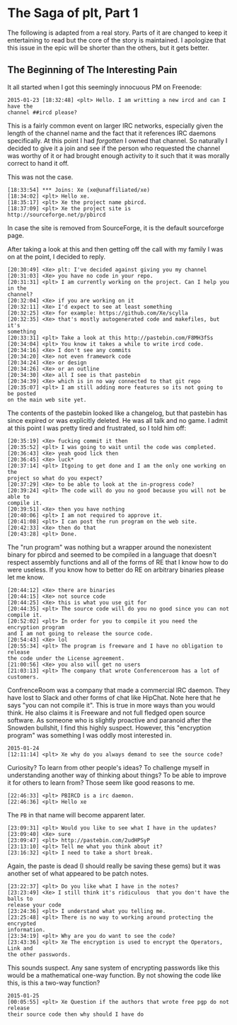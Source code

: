 The Saga of plt, Part 1
=======================

The following is adapted from a real story. Parts of it are changed to keep it 
entertaining to read but the core of the story is maintained. I apologize that 
this issue in the epic will be shorter than the others, but it gets better.

The Beginning of The Interesting Pain
-------------------------------------

It all started when I got this seemingly innocuous PM on Freenode:

```
2015-01-23 [18:32:48] <plt> Hello. I am writting a new ircd and can I have the 
channel ##ircd please?
```

This is a fairly common event on larger IRC networks, especially given the 
length of the channel name and the fact that it references IRC daemons 
specifically. At this point I had *forgotten* I owned that channel. So 
naturally I decided to give it a join and see if the person who requested the 
channel was worthy of it or had brought enough activity to it such that it was 
morally correct to hand it off.

This was not the case.

```
[18:33:54] *** Joins: Xe (xe@unaffiliated/xe)
[18:34:02] <plt> Hello xe.
[18:35:17] <plt> Xe the project name pbircd.
[18:37:09] <plt> Xe the project site is http://sourceforge.net/p/pbircd
```

In case the site is removed from SourceForge, it is the default sourceforge 
page.

After taking a look at this and then getting off the call with my family I was 
on at the point, I decided to reply.

```
[20:30:49] <Xe> plt: I've decided against giving you my channel
[20:31:03] <Xe> you have no code in your repo.
[20:31:31] <plt> I am currently working on the project. Can I help you in the 
channel?
[20:32:04] <Xe> if you are working on it
[20:32:11] <Xe> I'd expect to see at least something
[20:32:25] <Xe> for example: https://github.com/Xe/scylla
[20:32:35] <Xe> that's mostly autogenerated code and makefiles, but it's 
something
[20:33:31] <plt> Take a look at this http://pastebin.com/F8MH3fSs
[20:34:04] <plt> You know it takes a while to write ircd code.
[20:34:16] <Xe> I don't see any commits
[20:34:20] <Xe> not even framework code
[20:34:24] <Xe> or design
[20:34:26] <Xe> or an outline
[20:34:30] <Xe> all I see is that pastebin
[20:34:39] <Xe> which is in no way connected to that git repo
[20:35:07] <plt> I am still adding more features so its not going to be posted 
on the main web site yet.
```

The contents of the pastebin looked like a changelog, but that pastebin has 
since expired or was explicitly deleted. He was all talk and no game. I admit 
at this point I was pretty tired and frustrated, so I told him off:

```
[20:35:19] <Xe> fucking commit it then
[20:35:52] <plt> I was going to wait until the code was completed.
[20:36:43] <Xe> yeah good lick then
[20:36:45] <Xe> luck*
[20:37:14] <plt> Itgoing to get done and I am the only one working on the 
project so what do you expect?
[20:37:29] <Xe> to be able to look at the in-progress code?
[20:39:24] <plt> The code will do you no good because you will not be able to 
compile it.
[20:39:51] <Xe> then you have nothing
[20:40:06] <plt> I am not required to approve it.
[20:41:08] <plt> I can post the run program on the web site.
[20:42:33] <Xe> then do that
[20:43:28] <plt> Done.
```

The "run program" was nothing but a wrapper around the nonexistent binary for 
pbircd and seemed to be compiled in a language that doesn't respect assembly 
functions and all of the forms of RE that I know how to do were useless. If you 
know how to better do RE on arbitrary binaries please let me know.

```
[20:44:12] <Xe> there are binaries
[20:44:15] <Xe> not source code
[20:44:25] <Xe> this is what you use git for
[20:44:35] <plt> The source code will do you no good since you can not compile it.
[20:52:02] <plt> In order for you to compile it you need the encryption program 
and I am not going to release the source code.
[20:54:43] <Xe> lol
[20:55:34] <plt> The program is freeware and I have no obligation to release 
the code under the License agreement.
[21:00:56] <Xe> you also will get no users
[21:03:13] <plt> The company that wrote Conferenceroom has a lot of customers.
```

ConfrenceRoom was a company that made a commercial IRC daemon. They have lost 
to Slack and other forms of chat like HipChat. Note here that he says "you can 
not compile it". This is true in more ways than you would think. He also claims 
it is Freeware and not full fledged open source software. As someone who is 
slightly proactive and paranoid after the Snowden bullshit, I find this highly 
suspect. However, this "encryption program" was something I was oddly most 
interested in.

```
2015-01-24
[12:11:14] <plt> Xe why do you always demand to see the source code?
```

Curiosity? To learn from other people's ideas? To challenge myself in 
understanding another way of thinking about things? To be able to improve it 
for others to learn from? Those seem like good reasons to me.

```
[22:46:33] <plt> PBIRCD is a irc daemon.
[22:46:36] <plt> Hello xe
```

The `PB` in that name will become apparent later.

```
[23:09:31] <plt> Would you like to see what I have in the updates?
[23:09:40] <Xe> sure
[23:09:47] <plt> http://pastebin.com/2udHPSyP
[23:13:10] <plt> Tell me what you think about it?
[23:16:32] <plt> I need to take a short break.
```

Again, the paste is dead (I should really be saving these gems) but it was 
another set of what appeared to be patch notes.

```
[23:22:37] <plt> Do you like what I have in the notes?
[23:23:49] <Xe> I still think it's ridiculous  that you don't have the balls to 
release your code
[23:24:36] <plt> I understand what you telling me.
[23:25:48] <plt> There is no way to working around protecting the encrypted 
information.
[23:34:19] <plt> Why are you do want to see the code?
[23:43:36] <plt> Xe The encryption is used to encrypt the Operators, Link and 
the other passwords.
```

This sounds suspect. Any sane system of encrypting passwords like this would be 
a mathematical one-way function. By not showing the code like this, is this 
a two-way function?

```
2015-01-25
[00:05:55] <plt> Xe Question if the authors that wrote free pgp do not release 
their source code then why should I have do
```
